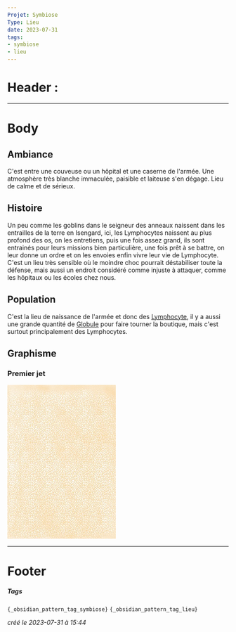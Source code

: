 ```yaml
---
Projet: Symbiose
Type: Lieu
date: 2023-07-31
tags:
- symbiose
- lieu
---
```

   
# Header :   
   
   
-------------------------------------------------------------------------------   
# Body   
   
## Ambiance   
   
C'est entre une couveuse ou un hôpital et une caserne de l'armée. Une atmosphère très blanche immaculée, paisible et laiteuse s'en dégage. Lieu de calme et de sérieux.   
   
## Histoire   
   
Un peu comme les goblins dans le seigneur des anneaux naissent dans les entrailles de la terre en Isengard, ici, les Lymphocytes naissent au plus profond des os, on les entretiens, puis une fois assez grand, ils sont entrainés pour leurs missions bien particulière, une fois prêt à se battre, on leur donne un ordre et on les envoies enfin vivre leur vie de Lymphocyte.  C'est un lieu très sensible où le moindre choc pourrait déstabiliser toute la défense, mais aussi un endroit considéré comme injuste à attaquer, comme les hôpitaux ou les écoles chez nous.   
   
## Population   
   
C'est la lieu de naissance de l'armée et donc des [Lymphocyte](../../../../../Cr%C3%A9ations/Symbiose/GameDesign/Sc%C3%A9nario/Personnages/Lymphocyte.md), il y a aussi une grande quantité de [Globule](../../../../../Cr%C3%A9ations/Symbiose/GameDesign/Sc%C3%A9nario/Personnages/Globule.md) pour faire tourner la boutique, mais c'est surtout principalement des Lymphocytes.   
   
## Graphisme   
### Premier jet   
![](../../../../../z-Ressources/Images/Symbiose/Lieux/os.jpg)   
   
   
---------------------------------------------------------------------------   
# Footer   
   
##### Tags   
`{_obsidian_pattern_tag_symbiose}` `{_obsidian_pattern_tag_lieu}`   
   
*créé le 2023-07-31 à 15:44*
